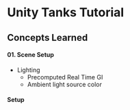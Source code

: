 # Unity Tanks Tutorial
## Concepts Learned
#### 01. Scene Setup
* Lighting
	* Precomputed Real Time GI
	* Ambient light source color

#### Setup